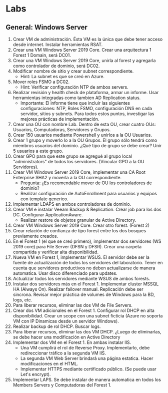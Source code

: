 # Labs

## General: Windows Server

1. Crear VM de administración. Ésta VM es la única que debe tener acceso desde internet. Instalar herramientas RSAT.
2. Crear una VM Windows Server 2019 Core. Crear una arquitectura 1 Forest 1 Domain, será DC01. 
3. Crear una VM Windows Server 2019 Core, unirla al forest y agregarla como controlador de dominio, será DC02.
4. Modificar nombre de sitio y crear subnet correspondiente.
   * Hint: La subnet es que se creó en Azure.
5. Mover roles FSMO a DC02.
    * Hint: Verificar configuración NTP de ambos servers.
6. Realizar revisión y health check de plataforma, armar un informe. Usar herramientas integradas como tambien AD Replication status.
    * Importante: El informe tiene que incluir las siguientes configuraciones: NTP, Roles FSMO, configuración DNS en cada servidor, sitios y subnets. Para todos estos puntos, investigar las mejores prácticas de implementación.
7. Crear una OU con nombre Lab. Dentro de esta OU, crear cuatro OUs: Usuarios, Computadoras, Servidores y Grupos.
8. Crear 150 usuarios mediante Powershell y unirlos a la OU Usuarios.
9. Crear 1 grupo y moverlo lo a la OU Grupos. El grupo sólo tendrá como miembros usuarios del dominio. ¿Qué tipo de grupo se debe crear? Unir 5 usuarios a este grupo.
10. Crear GPO para que este grupo se agregué al grupo local "administrators" de todos los servidores. (Vincular GPO a la OU Servidores).
11. Crear VM Windows Server 2019 Core, implementar una CA Root Enterprise SHA2 y moverla  a la OU correspondiente.
    * Pregunta: ¿Es recomendable mover de OU los controladores de dominio?
    * Realizar configuración de AutoEnrollment para usuarios y equipos con template generico.
12. Implementar LDAPS en ambos controladores de dominio.
13. Crear VM e instalar Veeam Backup & Replication. Crear job para los dos DC. Configurar ApplicationAware.
    * Realizar restore de objetos granular de Active Directory.
14. Crear VM Windows Server 2019 Core. Crear otro forest. (Forest 2)
15. Crear relación de confianza de tipo forest entre los dos bosques previamente creados.
16. En el Forest 1 (el que se creó primero), implementar dos servidores (WS 2019 core) para File Server (DFSN y DFSR). Crear una carpeta compartida y verificar alta disponibilidad.
17. Nueva VM en Forest 1, implementar WSUS. El servidor debe ser la fuente de actualización de todos los servidores del laboratorio. Tener en cuenta que servidores productivos no deben actualizarse de manera automatica. Usar disco diferenciado para updates.
18. Actualizar todos los servidores mediante WSUS de ambos forests. 
19. Instalar dos servidores más en el Forest 1. Implementar cluster MSSQL HA (Always On). Realizar failover manual. Replicación debe ser sincrona. Revisar mejor práctica de volumes de Windows para la BD, logs, etc.
20. Para liberar recursos, eliminar las dos VM de File Servers.
21. Crear dos VM adicionales en el Forest 1. Configurar rol DHCP en alta disponibilidad. Crear un scope con una subnet ficticia (Azure no soporta VM con IP Dinamicas desde un servidor Windows).
22. Realizar backup de rol DHCP. Buscar logs.
23. Para liberar recursos, eliminar las dos VM DHCP. ¿Luego de eliminarlas, se debe hacer una modificación en Active Directory
24. Implementar dos VM  en el Forest 1. En ambas instalar IIS.
    * Una VM cumplirá el rol de Reverse Proxy. Implementarlo, debe redireccionar tráfico a la segunda VM IIS.
    * La segunda VM Web Server brindará una página estatica. Hacer modificaciones en el HTML.
    * Implementar HTTPS mediante certificado público. (Se puede usar Let's encrypt).
25. Implementar LAPS. Se debe instalar de manera automatica en todos los Members Servers y Computadoras del Forest 1.
